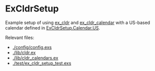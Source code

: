 # ExCldrSetup

Example setup of using [ex_cldr] and [ex_cldr_calendar] with a US-based calendar
defined in [ExCldrSetup.Calendar.US](./lib/cldr_calendars.ex).

Relevant files:

- [./config/config.exs](./config/config.exs)
- [./lib/cldr.ex](./lib/cldr.ex)
- [./lib/cldr_calendars.ex](./lib/cldr_calendars.ex)
- [./test/ex_cldr_setup_test.exs](./test/ex_cldr_setup_test.exs)

[ex_cldr]: https://github.com/elixir-cldr/cldr
[ex_cldr_calendar]: https://github.com/elixir-cldr/cldr_calendars
